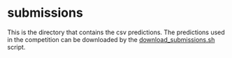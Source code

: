 # submissions
This is the directory that contains the csv predictions. 
The predictions used in the competition can be downloaded by the [download_submissions.sh](../download_submissions.sh) script.
